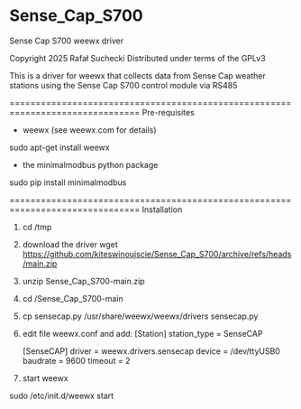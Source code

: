 # Sense_Cap_S700
Sense Cap S700 weewx driver

Copyright 2025 Rafał Suchecki
Distributed under terms of the GPLv3

This is a driver for weewx that collects data from Sense Cap weather stations
using the Sense Cap S700 control module via RS485


===============================================================================
Pre-requisites

- weewx (see weewx.com for details)

sudo apt-get install weewx

- the minimalmodbus python package

sudo pip install minimalmodbus


===============================================================================
Installation

1) cd /tmp
2) download the driver
wget https://github.com/kiteswinoujscie/Sense_Cap_S700/archive/refs/heads/main.zip
2) unzip Sense_Cap_S700-main.zip
3) cd /Sense_Cap_S700-main
4) cp sensecap.py /usr/share/weewx/weewx/drivers sensecap.py
6) edit file weewx.conf and add:
   [Station]
       station_type = SenseCAP

    [SenseCAP]
    driver = weewx.drivers.sensecap
    device = /dev/ttyUSB0
    baudrate = 9600
    timeout = 2

7) start weewx

sudo /etc/init.d/weewx start
